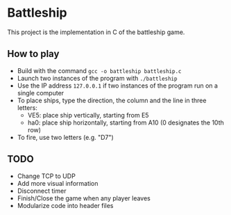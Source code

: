 # Battleship
This project is the implementation in C of the battleship game.

## How to play

- Build with the command `gcc -o battleship battleship.c`
- Launch two instances of the program with `./battleship`
- Use the IP address `127.0.0.1` if two instances of the program run on a single computer
- To place ships, type the direction, the column and the line in three letters:
  - VE5: place ship vertically, starting from E5
  - ha0: place ship horizontally, starting from A10 (0 designates the 10th row)
- To fire, use two letters (e.g. "D7")

## TODO

- Change TCP to UDP
- Add more visual information
- Disconnect timer
- Finish/Close the game when any player leaves
- Modularize code into header files


